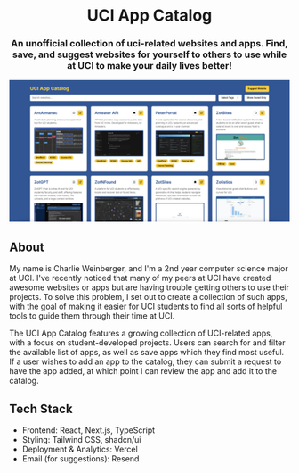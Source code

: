 <h1 align="center">UCI App Catalog</h1>

<h3 align="center">An unofficial collection of uci-related websites and apps. Find, save, and suggest websites for yourself to others to use while at UCI to make your daily lives better!

</h3>

<img src="./public/UCIAppCatalog.png" />

## About

My name is Charlie Weinberger, and I'm a 2nd year computer science major at UCI. I've recently noticed that many of my peers at UCI have created awesome websites or apps but are having trouble getting others to use their projects. To solve this problem, I set out to create a collection of such apps, with the goal of making it easier for UCI students to find all sorts of helpful tools to guide them through their time at UCI.

The UCI App Catalog features a growing collection of UCI-related apps, with a focus on student-developed projects. Users can search for and filter the available list of apps, as well as save apps which they find most useful. If a user wishes to add an app to the catalog, they can submit a request to have the app added, at which point I can review the app and add it to the catalog.

## Tech Stack

- Frontend: React, Next.js, TypeScript
- Styling: Tailwind CSS, shadcn/ui
- Deployment & Analytics: Vercel
- Email (for suggestions): Resend